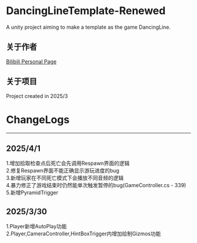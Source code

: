 # DancingLineTemplate-Renewed
A unity project aiming to make a template as the game DancingLine.

## 关于作者
[Bilibili Personal Page](https://space.bilibili.com/291841883?spm_id_from=333.1007.0.0)

## 关于项目
  Project created in 2025/3

<html>
  <h1>ChangeLogs</h1>
  <hr>
  <h2>2025/4/1</h2>
  1.增加拾取检查点后死亡会先调用Respawn界面的逻辑<br>
  2.修复Respawn界面不能正确显示游玩进度的bug<br>
  3.新增玩家在不同死亡模式下会播放不同音频的逻辑<br>
  4.暴力修正了游戏结束时仍然能单次触发暂停的bug(GameController.cs - 339)<br>
  5.新增PyramidTrigger<br>
  <h2>2025/3/30</h2>
 1.Player新增AutoPlay功能<br>
 2.Player,CameraController,HintBoxTrigger内增加绘制Gizmos功能
</html>
